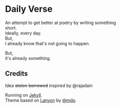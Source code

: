 # Daily Verse

An attempt to get better at poetry by writing something  
short.   
Ideally, every day.   
But,  
I already know that's not going to happen.  

But,  
it's already something.  
  
## Credits

Idea ~~stolen~~ ~~borrowed~~ inspired by @rajadain

Running on [Jekyll](https://jekyllrb.com).   
Theme based on [Lanyon](https://github.com/poole/lanyon) by [@mdo](https://github.com/mdo).
